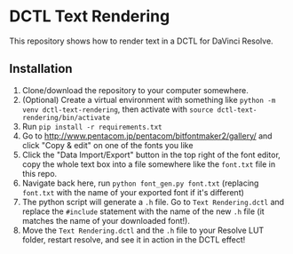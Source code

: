 # DCTL Text Rendering

This repository shows how to render text in a DCTL for DaVinci Resolve.

## Installation

1. Clone/download the repository to your computer somewhere.
2. (Optional) Create a virtual environment with something like `python -m venv dctl-text-rendering`, then activate with `source dctl-text-rendering/bin/activate`
3. Run `pip install -r requirements.txt`
4. Go to http://www.pentacom.jp/pentacom/bitfontmaker2/gallery/ and click "Copy & edit" on one of the fonts you like
5. Click the "Data Import/Export" button in the top right of the font editor, copy the whole text box into a file somewhere like the `font.txt` file in this repo.
6. Navigate back here, run `python font_gen.py font.txt` (replacing `font.txt` with the name of your exported font if it's different)
7. The python script will generate a `.h` file. Go to `Text Rendering.dctl` and replace the `#include` statement with the name of the new `.h` file (it matches the name of your downloaded font!).
8. Move the `Text Rendering.dctl` and the `.h` file to your Resolve LUT folder, restart resolve, and see it in action in the DCTL effect!
